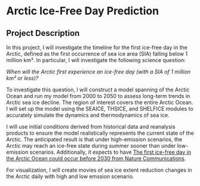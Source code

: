 # Arctic Ice-Free Day Prediction

## Project Description

In this project, I will investigate the timeline for the first ice-free day in the Arctic, defined as the first occurrence of sea ice area (SIA) falling below 1 million km². In particular, I will investigate the following science question:

*When will the Arctic first experience an ice-free day (with a SIA of 1 million km² or less)?*

To investigate this question, I will construct a model spanning of the Arctic Ocean and run my model from 2000 to 2050 to assess long-term trends in Arctic sea ice decline. The region of interest covers the entire Arctic Ocean. I will set up the model using the SEAICE, THSICE, and SHELFICE modules to accurately simulate the dynamics and thermodynamics of sea ice. 

I will use initial conditions derived from historical data and reanalysis products to ensure the model realistically represents the current state of the Arctic. The anticipated result is that under high-emission scenarios, the Arctic may reach an ice-free state during summer sooner than under low-emission scenarios. Additionally, it expects to have [The first ice-free day in the Arctic Ocean could occur before 2030 from Nature Communications](https://www.nature.com/articles/s41467-024-54508-3).

For visualization, I will create movies of sea ice extent reduction changes in the Arctic daily with high and low emssion scenario.
